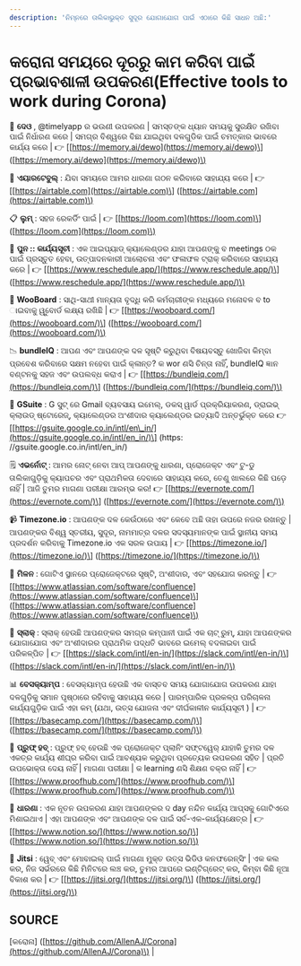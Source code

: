 ```yaml
---
description: 'ନିମ୍ନରେ ତାଲିକାଭୁକ୍ତ ସୁଦୂର ଯୋଗାଯୋଗ ପାଇଁ ଏଠାରେ କିଛି ସାଧନ ଅଛି:'
---
```


# କରୋନା ସମୟରେ ଦୂରରୁ କାମ କରିବା ପାଇଁ ପ୍ରଭାବଶାଳୀ ଉପକରଣ\(Effective tools to work during Corona\)



🎯  **ଦେଓ** , @timelyapp ର ଭଉଣୀ ଉପକରଣ \| ସମସ୍ତଙ୍କ ଧ୍ୟାନ ସମୟକୁ ସୁରକ୍ଷିତ ରଖିବା ପାଇଁ ନିର୍ଧାରଣ କରେ \| ସମଗ୍ର ବିଶ୍ୱରେ ବିଛା ଯାଇଥିବା ଦଳଗୁଡିକ ପାଇଁ ଚମତ୍କାର ଭାବରେ କାର୍ଯ୍ୟ କରେ \| 👉 \[[https://memory.ai/dewo](https://memory.ai/dewo)\] \([https://memory.ai/dewo](https://memory.ai/dewo)\)

📃  **ଏୟାରଟେବୁଲ୍** : ଯିବା ସମୟରେ ଆମର ଧାରଣା ଗଠନ କରିବାରେ ସାହାଯ୍ୟ କରେ \| 👉 \[[https://airtable.com](https://airtable.com)\] \([https://airtable.com](https://airtable.com)\)

📋  **ଲୁମ୍** : ସହଜ ରେକର୍ଡିଂ ପାଇଁ \| 👉 \[[https://loom.com](https://loom.com)\] \([https://loom.com](https://loom.com)\)

📅  **ପୁନ :: କାର୍ଯ୍ୟସୂଚୀ** : ଏକ ଆଇପ୍ୟାଡ୍ କ୍ୟାଲେଣ୍ଡର ଯାହା ଆପଣଙ୍କୁ ବ meetings ଠକ ପାଇଁ ପ୍ରସ୍ତୁତ ହେବା, ଉତ୍ପାଦନକାରୀ ଆଲୋଚନା ଏବଂ ଫଳାଫଳ ଟ୍ରାକ୍ କରିବାରେ ସାହାଯ୍ୟ କରେ \| 👉 \[[https://www.reschedule.app/](https://www.reschedule.app/)\] \([https://www.reschedule.app/](https://www.reschedule.app/)\)

📖  **WooBoard** : ସାଥି-ସାଥୀ ମାନ୍ୟତା ବୃଦ୍ଧି କରି କର୍ମଚାରୀଙ୍କ ମଧ୍ୟରେ ମନୋବଳ ବ to ାଇବାକୁ ୱୁବୋର୍ଡ ଲକ୍ଷ୍ୟ ରଖିଛି \| 👉 \[[https://wooboard.com/](https://wooboard.com/)\] \([https://wooboard.com/](https://wooboard.com/)\)

📉  **bundleIQ** : ଆପଣ ଏବଂ ଆପଣଙ୍କ ଦଳ ସୃଷ୍ଟି କରୁଥିବା ବିଷୟବସ୍ତୁ ଖୋଜିବା କିମ୍ବା ପ୍ରବେଶ କରିବାରେ ସକ୍ଷମ ନହେବା ପାଇଁ କ୍ଳାନ୍ତ? କ wor ଣସି ଚିନ୍ତା ନାହିଁ, bundleIQ ଜ୍ଞାନ ବଣ୍ଟନକୁ ସହଜ ଏବଂ ଉପଲବ୍ଧ କରାଏ \| 👉 \[[https://bundleiq.com/](https://bundleiq.com/)\] \([https://bundleiq.com/](https://bundleiq.com/)\)

📑  **GSuite** : G ସୁଟ୍ ରେ Gmail ବ୍ୟବସାୟ ଇମେଲ୍, ଡକସ୍ ୱାର୍ଡ ପ୍ରକ୍ରିୟାକରଣ, ଡ୍ରାଇଭ୍ କ୍ଲାଉଡ୍ ଷ୍ଟୋରେଜ୍, କ୍ୟାଲେଣ୍ଡର ଅଂଶୀଦାର କ୍ୟାଲେଣ୍ଡର ଇତ୍ୟାଦି ଅନ୍ତର୍ଭୁକ୍ତ କରେ 👉 \[[https://gsuite.google.co.in/intl/en\_in/](https://gsuite.google.co.in/intl/en_in/)\] \(https: //gsuite.google.co.in/intl/en\_in/\)

🗒  **ଏଭର୍ନୋଟ୍** : ଆମର ନୋଟ୍ ନେବା ଆପ୍ ଆପଣଙ୍କୁ ଧାରଣା, ପ୍ରୋଜେକ୍ଟ ଏବଂ ଟୁ-ଡୁ ତାଲିକାଗୁଡ଼ିକୁ କ୍ୟାପଚର ଏବଂ ପ୍ରାଥମିକତା ଦେବାରେ ସାହାଯ୍ୟ କରେ, ତେଣୁ ଖାଲରେ କିଛି ପଡ଼େ ନାହିଁ \| ଆଜି ତୁମର ମାଗଣା ପରୀକ୍ଷା ଆରମ୍ଭ କର! 👉 \[[https://evernote.com/](https://evernote.com/)\] \([https://evernote.com/](https://evernote.com/)\)

📹  **Timezone.io** : ଆପଣଙ୍କ ଦଳ କେଉଁଠାରେ ଏବଂ କେବେ ଅଛି ତାହା ଉପରେ ନଜର ରଖନ୍ତୁ \| ଆପଣଙ୍କର ବିଶ୍ୱ ସ୍ତରୀୟ, ସୁଦୂର, ନାମମାତ୍ର ଦଳର ସଦସ୍ୟମାନଙ୍କ ପାଇଁ ସ୍ଥାନୀୟ ସମୟ ପ୍ରଦର୍ଶନ କରିବାକୁ Timezone.io ଏକ ସରଳ ଉପାୟ \| 👉 \[[https://timezone.io/](https://timezone.io/)\] \([https://timezone.io/](https://timezone.io/)\)

📏  **ମିଳନ** : ଗୋଟିଏ ସ୍ଥାନରେ ପ୍ରୋଜେକ୍ଟରେ ସୃଷ୍ଟି, ଅଂଶୀଦାର, ଏବଂ ସହଯୋଗ କରନ୍ତୁ \| 👉 \[[https://www.atlassian.com/software/confluence](https://www.atlassian.com/software/confluence)\] \([https://www.atlassian.com/software/confluence](https://www.atlassian.com/software/confluence)\)

🔗  **ସ୍ଲାକ୍** : ସ୍ଲାକ୍ ହେଉଛି ଆପଣଙ୍କର ସମଗ୍ର କମ୍ପାନୀ ପାଇଁ ଏକ ଚାଟ୍ ରୁମ୍, ଯାହା ଆପଣଙ୍କର ଯୋଗାଯୋଗ ଏବଂ ଅଂଶୀଦାରର ପ୍ରାଥମିକ ପଦ୍ଧତି ଭାବରେ ଇମେଲ୍ ବଦଳାଇବା ପାଇଁ ପରିକଳ୍ପିତ \| 👉 \[[https://slack.com/intl/en-in/](https://slack.com/intl/en-in/)\] \([https://slack.com/intl/en-in/](https://slack.com/intl/en-in/)\)

📊  **ବେସକ୍ୟାମ୍ପ** : ବେସକ୍ୟାମ୍ପ ହେଉଛି ଏକ ବାସ୍ତବ ସମୟ ଯୋଗାଯୋଗ ଉପକରଣ ଯାହା ଦଳଗୁଡ଼ିକୁ ସମାନ ପୃଷ୍ଠାରେ ରହିବାକୁ ସାହାଯ୍ୟ କରେ \| ପାରମ୍ପାରିକ ପ୍ରକଳ୍ପ ପରିଚାଳନା କାର୍ଯ୍ୟଗୁଡ଼ିକ ପାଇଁ ଏହା କମ୍  \(ଯଥା, ଉତ୍ସ ଯୋଜନା ଏବଂ ଦୀର୍ଘକାଳୀନ କାର୍ଯ୍ୟସୂଚୀ \) \| 👉 \[[https://basecamp.com/](https://basecamp.com/)\] \([https://basecamp.com/](https://basecamp.com/)\)

💌  **ପ୍ରୁଫ୍ ହବ୍** : ପ୍ରୁଫ୍ ହବ୍ ହେଉଛି ଏକ ପ୍ରୋଜେକ୍ଟ ପ୍ଲାନିଂ ସଫ୍ଟୱେର୍ ଯାହାକି ତୁମର ଦଳ ଏକତ୍ର କାର୍ଯ୍ୟ ଶୀଘ୍ର କରିବା ପାଇଁ ଆବଶ୍ୟକ କରୁଥିବା ପ୍ରତ୍ୟେକ ଉପକରଣ ସହିତ \| ପ୍ରତି ଉପଭୋକ୍ତା ଦେୟ ନାହିଁ \| ମାଗଣା ପରୀକ୍ଷା \| କ learning ଣସି ଶିକ୍ଷଣ ବକ୍ର ନାହିଁ \| 👉 \[[https://www.proofhub.com/](https://www.proofhub.com/)\] \([https://www.proofhub.com/](https://www.proofhub.com/)\)

📓  **ଧାରଣା** : ଏକ ନୂତନ ଉପକରଣ ଯାହା ଆପଣଙ୍କର ଦ day ନନ୍ଦିନ କାର୍ଯ୍ୟ ଆପ୍ସକୁ ଗୋଟିଏରେ ମିଶାଇଥାଏ \| ଏହା ଆପଣଙ୍କ ଏବଂ ଆପଣଙ୍କ ଦଳ ପାଇଁ ସର୍ବ-ଏକ-କାର୍ଯ୍ୟକ୍ଷେତ୍ର \| 👉 \[[https://www.notion.so/](https://www.notion.so/)\] \([https://www.notion.so/](https://www.notion.so/)\)

🧾  **Jitsi** : ୱେବ୍ ଏବଂ ମୋବାଇଲ୍ ପାଇଁ ମାଗଣା ମୁକ୍ତ ଉତ୍ସ ଭିଡିଓ କନଫରେନ୍ସିଂ \| ଏକ କଲ କର, ନିଜ ସର୍ଭରରେ କିଛି ମିନିଟରେ ଲଞ୍ଚ କର, ତୁମର ଆପରେ ଇଣ୍ଟିଗ୍ରେଟ୍ କର, କିମ୍ବା କିଛି ନୂଆ ବିକାଶ କର \| 👉 \[[https://jitsi.org/](https://jitsi.org/)\] \([https://jitsi.org/](https://jitsi.org/)\)

## SOURCE

\[କରୋନା\] \([https://github.com/AllenAJ/Corona](https://github.com/AllenAJ/Corona)\) \|


